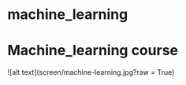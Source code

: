 # machine_learning
<h1>Machine_learning course</h1>
![alt text](screen/machine-learning.jpg?raw = True)
